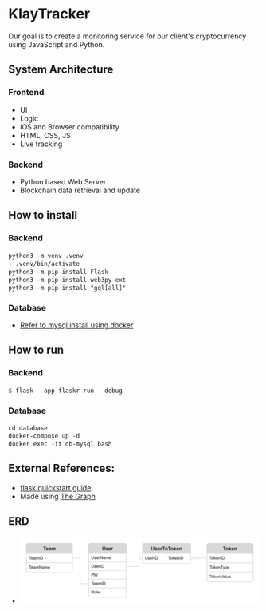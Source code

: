 # KlayTracker

Our goal is to create a monitoring service for our client's cryptocurrency using JavaScript and Python.

## System Architecture

### Frontend
- UI
- Logic
- iOS and Browser compatibility
- HTML, CSS, JS
- Live tracking 

### Backend
- Python based Web Server
- Blockchain data retrieval and update


## How to install 
### Backend
```
python3 -m venv .venv
. .venv/bin/activate
python3 -m pip install Flask
python3 -m pip install web3py-ext
python3 -m pip install "gql[all]"
```
### Database
- [Refer to mysql install using docker](https://mariadb.com/kb/en/installing-and-using-mariadb-via-docker/)




## How to run
### Backend
```
$ flask --app flaskr run --debug
```
### Database
```
cd database
docker-compose up -d
docker exec -it db-mysql bash
```

## External References: 
- [flask quickstart guide](https://flask.palletsprojects.com/en/3.0.x/quickstart/)
- Made using [The Graph](https://thegraph.com/en/)

## ERD
- ![KlayTracker intial ER diagram](https://github.com/nohkwak/KlayTracker/blob/main/doc/ERD%20KlayTracker.png)

